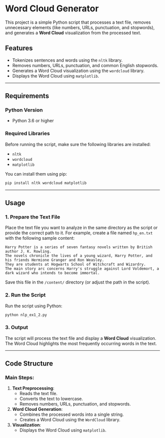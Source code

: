 # Word Cloud Generator

This project is a simple Python script that processes a text file, removes unnecessary elements (like numbers, URLs, punctuation, and stopwords), and generates a **Word Cloud** visualization from the processed text.

## Features
- Tokenizes sentences and words using the `nltk` library.
- Removes numbers, URLs, punctuation, and common English stopwords.
- Generates a Word Cloud visualization using the `wordcloud` library.
- Displays the Word Cloud using `matplotlib`.

---

## Requirements

### Python Version
- Python 3.6 or higher

### Required Libraries
Before running the script, make sure the following libraries are installed:
- `nltk`
- `wordcloud`
- `matplotlib`

You can install them using pip:
```bash
pip install nltk wordcloud matplotlib
```

---

## Usage

### 1. Prepare the Text File
Place the text file you want to analyze in the same directory as the script or provide the correct path to it. For example, create a file named `hp_en.txt` with the following sample content:

```text
Harry Potter is a series of seven fantasy novels written by British author J. K. Rowling.
The novels chronicle the lives of a young wizard, Harry Potter, and his friends Hermione Granger and Ron Weasley.
They are students at Hogwarts School of Witchcraft and Wizardry.
The main story arc concerns Harry's struggle against Lord Voldemort, a dark wizard who intends to become immortal.
```

Save this file in the `/content/` directory (or adjust the path in the script).

### 2. Run the Script
Run the script using Python:
```bash
python nlp_ex1_2.py
```

### 3. Output
The script will process the text file and display a **Word Cloud** visualization. The Word Cloud highlights the most frequently occurring words in the text.

---

## Code Structure

### Main Steps:
1. **Text Preprocessing**:
   - Reads the text file.
   - Converts the text to lowercase.
   - Removes numbers, URLs, punctuation, and stopwords.
2. **Word Cloud Generation**:
   - Combines the processed words into a single string.
   - Creates a Word Cloud using the `WordCloud` library.
3. **Visualization**:
   - Displays the Word Cloud using `matplotlib`.


